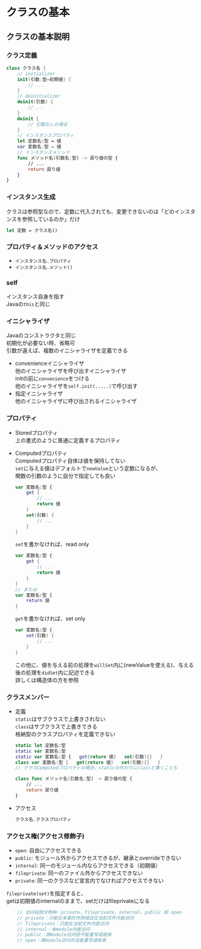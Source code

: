 # クラスの基本

## クラスの基本説明

### クラス定義

```swift
class クラス名 {
    // initializer
    init(引数:型=初期値) {
        // ...
    }
    // deinitializer
    deinit(引数) {
        // ...
    }
    deinit {
        // 引数なしの場合
    }
    // インスタンスプロパティ
    let 定数名:型 = 値
    var 変数名:型 = 値
    // インスタンスメソッド
    func メソッド名(引数名:型) -> 戻り値の型 {
        // ...
        return 戻り値
    }
}
```

### インスタンス生成

クラスは参照型なので、定数に代入されても、変更できないのは「どのインスタンスを参照しているのか」だけ

```swift
let 定数 = クラス名()
```

### プロパティ＆メソッドのアクセス

- `インスタンス名.プロパティ`
- `インスタンス名.メソッド()`

### self

インスタンス自身を指す  
Javaの`this`と同じ

### イニシャライザ

Javaのコンストラクタと同じ  
初期化が必要ない時、省略可  
引数が違えば、複数のイニシャライザを定義できる

- convenienceイニシャライザ  
    他のイニシャライザを呼び出すイニシャライザ  
    initの前に`convenience`をつける  
    他のイニシャライザを`self.init(.....)`で呼び出す
- 指定イニシャライザ  
    他のイニシャライザに呼び出されるイニシャライザ

### プロパティ

- Storedプロパティ  
    上の書式のように普通に定義するプロパティ
- Computedプロパティ  
    Computedプロパティ自体は値を保持してない  
    `set`に与える値はデフォルトで`newValue`という定数になるが、  
    関数の引数のように自分で指定しても良い

    ```swift
    var 変数名:型 {
        get {
            // ...
            return 値
        }
        set(引数) {
            // ...
        }
    }
    ```

    `set`を書かなければ、read only

    ```swift
    var 変数名:型 {
        get {
            // ...
            return 値
        }
    }
    // または
    var 変数名:型 {
        return 値
    }
    ```

    `get`を書かなければ、set only

    ```swift
    var 変数名:型 {
        set(引数) {
            // ...
        }
    }
    ```

    この他に、値を与える前の処理を`willSet`内に(newValueを使える)、与える後の処理を`didSet`内に記述できる  
    詳しくは構造体の方を参照

### クラスメンバー

- 定義  
    `static`はサブクラスで上書きされない  
    `class`はサブクラスで上書きできる  
    格納型のクラスプロパティを定義できない

    ```swift
    static let 定数名:型
    static var 変数名:型
    static var 変数名:型 {   get{return 値}   set(引数){}   }
    class var 変数名:型 {   get{return 値}   set(引数){}   }
    // クラスComputedプロパティの場合、staticの代わりにclassと書くことも

    class func メソッド名(引数名:型) -> 戻り値の型 {
        // ...
        return 戻り値
    }
    ```

- アクセス

    ```swift
    クラス名.クラスプロパティ
    ```

### アクセス権(アクセス修飾子)

- `open`: 自由にアクセスできる
- `public`: モジュール外からアクセスできるが、継承とoverrideできない
- `internal`: 同一のモジュール内ならアクセスできる（初期値）
- `fileprivate`: 同一のファイル外からアクセスできない
- `private`: 同一のクラスなど宣言内でなければアクセスできない

`fileprivate(set)`を指定すると、  
getは初期値のinternalのままで、setだけはfileprivateになる

```swift
    // 访问权限分物种：private，fileprivate，internal，public 和 open
    // private：只能在本类的作用域且在当前文件内能访问
    // fileprivate：只能在当前文件内能访问
    // internal：本module内能访问
    // public：跨module访问但不能重写或继承
    // open：跨module访问并且能重写或继承
```
